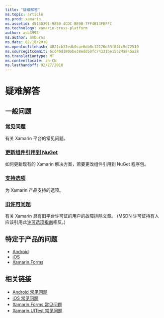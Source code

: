 ```yaml
---
title: "疑难解答"
ms.topic: article
ms.prod: xamarin
ms.assetid: 4513D391-9850-4CDC-BE9B-7FF4B14FEFFC
ms.technology: xamarin-cross-platform
author: asb3993
ms.author: amburns
ms.date: 02/18/2018
ms.openlocfilehash: 4821cb37edb0cae6db6c12176d35f84fc5d72510
ms.sourcegitcommit: 6cd40d190abe38edd50fc74331be15324a845a28
ms.translationtype: MT
ms.contentlocale: zh-CN
ms.lasthandoff: 02/27/2018
---
```

# <a name="troubleshooting"></a>疑难解答

## <a name="general-issues"></a>一般问题
### <a name="frequently-asked-questionsquestionsindexmd"></a>[常见问题](questions/index.md)

有关 Xamarin 平台的常见问题。

### <a name="updating-component-references-to-nugetcomponent-nugetmd"></a>[更新组件引用到 NuGet](component-nuget.md)

如何更新现有的 Xamarin 解决方案，若要更改组件引用到 NuGet 程序包。

### <a name="support-optionssupport-optionsmd"></a>[支持选项](support-options.md)

为 Xamarin 产品支持的选项。

### <a name="legacy-license-questionslegacy-licensesindexmd"></a>[旧许可问题](legacy-licenses/index.md)

有关 Xamarin 具有旧平台许可证的用户的故障排除文章。 (MSDN 许可证持有人应该引用此[许可选项指南](~/cross-platform/get-started/requirements.md)相反。)

## <a name="product-specific-questions"></a>特定于产品的问题

- [Android](~/android/troubleshooting/questions/index.md)
- [iOS](~/ios/troubleshooting/questions/index.md)
- [Xamarin.Forms](~/xamarin-forms/troubleshooting/questions/index.md)



## <a name="related-links"></a>相关链接

- [Android 常见问题](~/android/troubleshooting/questions/index.md)
- [iOS 常见问题](~/ios/troubleshooting/questions/index.md)
- [Xamarin.Forms 常见问题](~/xamarin-forms/troubleshooting/questions/index.md)
- [Xamarin.UITest 常见问题](https://developer.xamarin.com~/testcloud/uitest/questions/)
